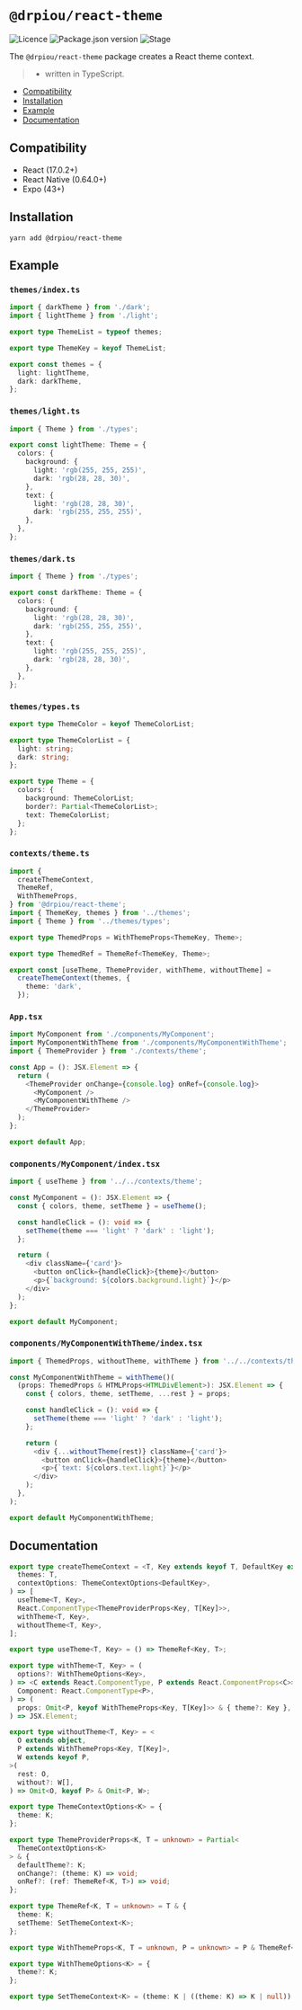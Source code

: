 # `@drpiou/react-theme`

![Licence](https://img.shields.io/github/license/drpiou/react-theme)
![Package.json version](https://img.shields.io/github/package-json/v/drpiou/react-theme)
![Stage](https://img.shields.io/badge/stage-experimental-important)

The `@drpiou/react-theme` package creates a React theme context.

> - written in TypeScript.

<!--ts-->

- [Compatibility](#compatibility)
- [Installation](#installation)
- [Example](#example)
- [Documentation](#documentation)

<!--te-->

## Compatibility

- React (17.0.2+)
- React Native (0.64.0+)
- Expo (43+)

## Installation

```shell
yarn add @drpiou/react-theme
```

## Example

### `themes/index.ts`

```typescript
import { darkTheme } from './dark';
import { lightTheme } from './light';

export type ThemeList = typeof themes;

export type ThemeKey = keyof ThemeList;

export const themes = {
  light: lightTheme,
  dark: darkTheme,
};
```

### `themes/light.ts`

```typescript
import { Theme } from './types';

export const lightTheme: Theme = {
  colors: {
    background: {
      light: 'rgb(255, 255, 255)',
      dark: 'rgb(28, 28, 30)',
    },
    text: {
      light: 'rgb(28, 28, 30)',
      dark: 'rgb(255, 255, 255)',
    },
  },
};
```

### `themes/dark.ts`

```typescript
import { Theme } from './types';

export const darkTheme: Theme = {
  colors: {
    background: {
      light: 'rgb(28, 28, 30)',
      dark: 'rgb(255, 255, 255)',
    },
    text: {
      light: 'rgb(255, 255, 255)',
      dark: 'rgb(28, 28, 30)',
    },
  },
};
```

### `themes/types.ts`

```typescript
export type ThemeColor = keyof ThemeColorList;

export type ThemeColorList = {
  light: string;
  dark: string;
};

export type Theme = {
  colors: {
    background: ThemeColorList;
    border?: Partial<ThemeColorList>;
    text: ThemeColorList;
  };
};
```

### `contexts/theme.ts`

```typescript
import {
  createThemeContext,
  ThemeRef,
  WithThemeProps,
} from '@drpiou/react-theme';
import { ThemeKey, themes } from '../themes';
import { Theme } from '../themes/types';

export type ThemedProps = WithThemeProps<ThemeKey, Theme>;

export type ThemedRef = ThemeRef<ThemeKey, Theme>;

export const [useTheme, ThemeProvider, withTheme, withoutTheme] =
  createThemeContext(themes, {
    theme: 'dark',
  });
```

### `App.tsx`

```typescript jsx
import MyComponent from './components/MyComponent';
import MyComponentWithTheme from './components/MyComponentWithTheme';
import { ThemeProvider } from './contexts/theme';

const App = (): JSX.Element => {
  return (
    <ThemeProvider onChange={console.log} onRef={console.log}>
      <MyComponent />
      <MyComponentWithTheme />
    </ThemeProvider>
  );
};

export default App;
```

### `components/MyComponent/index.tsx`

```typescript jsx
import { useTheme } from '../../contexts/theme';

const MyComponent = (): JSX.Element => {
  const { colors, theme, setTheme } = useTheme();

  const handleClick = (): void => {
    setTheme(theme === 'light' ? 'dark' : 'light');
  };

  return (
    <div className={'card'}>
      <button onClick={handleClick}>{theme}</button>
      <p>{`background: ${colors.background.light}`}</p>
    </div>
  );
};

export default MyComponent;
```

### `components/MyComponentWithTheme/index.tsx`

```typescript jsx
import { ThemedProps, withoutTheme, withTheme } from '../../contexts/theme';

const MyComponentWithTheme = withTheme()(
  (props: ThemedProps & HTMLProps<HTMLDivElement>): JSX.Element => {
    const { colors, theme, setTheme, ...rest } = props;

    const handleClick = (): void => {
      setTheme(theme === 'light' ? 'dark' : 'light');
    };

    return (
      <div {...withoutTheme(rest)} className={'card'}>
        <button onClick={handleClick}>{theme}</button>
        <p>{`text: ${colors.text.light}`}</p>
      </div>
    );
  },
);

export default MyComponentWithTheme;
```

## Documentation

```typescript
export type createThemeContext = <T, Key extends keyof T, DefaultKey extends Key>(
  themes: T,
  contextOptions: ThemeContextOptions<DefaultKey>,
) => [
  useTheme<T, Key>,
  React.ComponentType<ThemeProviderProps<Key, T[Key]>>,
  withTheme<T, Key>,
  withoutTheme<T, Key>,
];

export type useTheme<T, Key> = () => ThemeRef<Key, T>;

export type withTheme<T, Key> = (
  options?: WithThemeOptions<Key>,
) => <C extends React.ComponentType, P extends React.ComponentProps<C>>(
  Component: React.ComponentType<P>,
) => (
  props: Omit<P, keyof WithThemeProps<Key, T[Key]>> & { theme?: Key },
) => JSX.Element;

export type withoutTheme<T, Key> = <
  O extends object,
  P extends WithThemeProps<Key, T[Key]>,
  W extends keyof P,
>(
  rest: O,
  without?: W[],
) => Omit<O, keyof P> & Omit<P, W>;

export type ThemeContextOptions<K> = {
  theme: K;
};

export type ThemeProviderProps<K, T = unknown> = Partial<
  ThemeContextOptions<K>
> & {
  defaultTheme?: K;
  onChange?: (theme: K) => void;
  onRef?: (ref: ThemeRef<K, T>) => void;
};

export type ThemeRef<K, T = unknown> = T & {
  theme: K;
  setTheme: SetThemeContext<K>;
};

export type WithThemeProps<K, T = unknown, P = unknown> = P & ThemeRef<K, T>;

export type WithThemeOptions<K> = {
  theme?: K;
};

export type SetThemeContext<K> = (theme: K | ((theme: K) => K | null)) => void;
```
